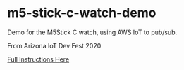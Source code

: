 # m5-stick-c-watch-demo

Demo for the M5Stick C watch, using AWS IoT to pub/sub.

From Arizona IoT Dev Fest 2020

[Full Instructions Here](https://github.com/aws-samples/aws-iot-esp32-arduino-examples/tree/master/m5stick-examples)
